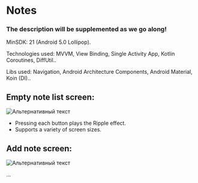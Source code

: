 # Notes

### The description will be supplemented as we go along!

MinSDK: 21 (Android 5.0 Lollipop).

Technologies used: MVVM, View Binding, Single Activity App, Kotlin Coroutines, DiffUtil..

Libs used: Navigation, Android Architecture Components, Android Material, Koin (DI)..

## Empty note list screen:
![Альтернативный текст](scheenshots/empty.jpg)

* Pressing each button plays the Ripple effect.
* Supports a variety of screen sizes.

## Add note screen:
![Альтернативный текст](https://i.imgur.com/KWkwjF2.png)

...
